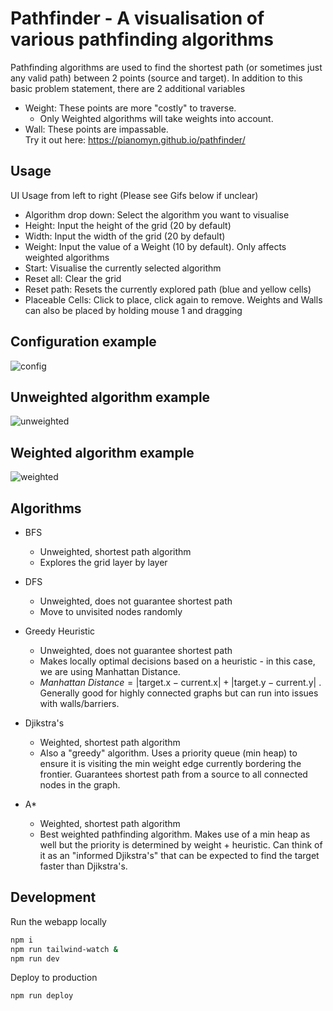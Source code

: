# Pathfinder - A visualisation of various pathfinding algorithms

Pathfinding algorithms are used to find the shortest path (or sometimes just any valid path) between 2 points (source and target).
In addition to this basic problem statement, there are 2 additional variables

- Weight: These points are more "costly" to traverse.
  - Only Weighted algorithms will take weights into account.
- Wall: These points are impassable.
  <br/>
Try it out here: https://pianomyn.github.io/pathfinder/

## Usage
UI Usage from left to right (Please see Gifs below if unclear)
- Algorithm drop down: Select the algorithm you want to visualise
- Height: Input the height of the grid (20 by default)
- Width: Input the width of the grid (20 by default)
- Weight: Input the value of a Weight (10 by default). Only affects weighted algorithms
- Start: Visualise the currently selected algorithm
- Reset all: Clear the grid
- Reset path: Resets the currently explored path (blue and yellow cells)
- Placeable Cells: Click to place, click again to remove. Weights and Walls can also be placed by holding mouse 1 and dragging

## Configuration example
![config](https://github.com/Pianomyn/pathfinder/assets/61450295/fe4a43e2-a1b7-4e7f-b175-963048e2a7f1)

## Unweighted algorithm example
![unweighted](https://github.com/Pianomyn/pathfinder/assets/61450295/b5cdf9b6-267d-48a6-a858-8ed9fa60f1df)

## Weighted algorithm example
![weighted](https://github.com/Pianomyn/pathfinder/assets/61450295/2c76ae98-d0dc-4747-8fc6-87233f0636a8)

## Algorithms

- BFS
  - Unweighted, shortest path algorithm
  - Explores the grid layer by layer
- DFS
  - Unweighted, does not guarantee shortest path
  - Move to unvisited nodes randomly
- Greedy Heuristic
  - Unweighted, does not guarantee shortest path
  - Makes locally optimal decisions based on a heuristic - in this case, we are using Manhattan Distance.
  - $Manhattan\ Distance=| \text{target.x} - \text{current.x} | + | \text{target.y} - \text{current.y} |$
  . Generally good for highly connected graphs but can run into issues with walls/barriers.


- Djikstra's
  - Weighted, shortest path algorithm
  - Also a "greedy" algorithm. Uses a priority queue (min heap) to ensure it is visiting
    the min weight edge currently bordering the frontier. Guarantees shortest path from a source to all connected nodes in the graph.
- A\*
  - Weighted, shortest path algorithm
  - Best weighted pathfinding algorithm. Makes use of a min heap as well but the priority is determined by weight + heuristic. Can think of it as an "informed Djikstra's" that can be expected to find the target faster than Djikstra's.

## Development

Run the webapp locally

```bash
npm i
npm run tailwind-watch &
npm run dev
```

Deploy to production

```bash
npm run deploy
```
